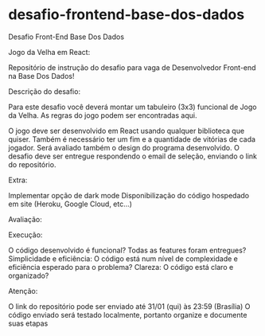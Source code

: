# desafio-frontend-base-dos-dados

Desafio Front-End Base Dos Dados

Jogo da Velha em React:

Repositório de instrução do desafio para vaga de Desenvolvedor Front-end na Base Dos Dados!

Descrição do desafio:

Para este desafio você deverá montar um tabuleiro (3x3) funcional de Jogo da Velha. As regras do jogo podem ser encontradas aqui.

O jogo deve ser desenvolvido em React usando qualquer biblioteca que quiser.
Também é necessário ter um fim e a quantidade de vitórias de cada jogador.
Será avaliado também o design do programa desenvolvido.
O desafio deve ser entregue respondendo o email de seleção, enviando o link do repositório.

Extra:

Implementar opção de dark mode
Disponibilização do código hospedado em site (Heroku, Google Cloud, etc...)

Avaliação:

Execução: 

O código desenvolvido é funcional? Todas as features foram entregues?
Simplicidade e eficiência: O código está num nível de complexidade e eficiência esperado para o problema?
Clareza: O código está claro e organizado?

Atenção:

O link do repositório pode ser enviado até 31/01 (qui) às 23:59 (Brasília)
O código enviado será testado localmente, portanto organize e documente suas etapas

